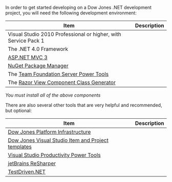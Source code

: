 ﻿In order to get started developing on a Dow Jones .NET development project, you will need the following development environment:


Item																										| Description
------------------------------------------------------------------------------------------------------------|---------------------------------------------------------------------------------------------
Visual Studio 2010 Professional or higher, with Service Pack 1												| 
The .NET 4.0 Framework 																						| 
[ASP.NET MVC 3](http://www.asp.net/mvc)																		| 
[NuGet Package Manager](http://nuget.org/)																	| 
The [Team Foundation Server Power Tools](http://msdn.microsoft.com/en-us/vstudio/bb980963)					| 
The [Razor View Component Class Generator](file://sbkntsfap05.dowjones.net/client_share/DJ%20Infrastructure/Tools/RazorViewComponentClassGenerator.vsix)	| 

*You must install all of the above components*

There are also several other tools that are very helpful and recommended, but optional:

Item																										| Description
------------------------------------------------------------------------------------------------------------|---------------------------------------------------------------------------------------------
[Dow Jones Platform Infrastructure](PlatformConnectivity)													| 
[Dow Jones Visual Studio Item and Project templates](file://sbkntsfap05.dowjones.net/client_share/DJ%20Infrastructure/Tools)	| 
[Visual Studio Productivity Power Tools](http://visualstudiogallery.msdn.microsoft.com/d0d33361-18e2-46c0-8ff2-4adea1e34fef/) 	| 
[jetBrains ReSharper](http://www.jetbrains.com/resharper/)													| 
[TestDriven.NET](http://testdriven.net/)																	| 